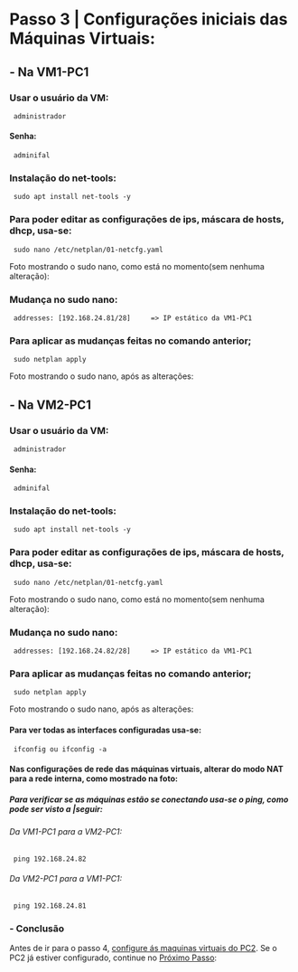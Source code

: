 # Passo 3 | Configurações iniciais das Máquinas Virtuais: 

## - Na VM1-PC1

###  Usar o usuário da VM:
     administrador
#### Senha:
     adminifal

###   Instalação do net-tools:
     sudo apt install net-tools -y  
 
###    Para poder editar as configurações de ips, máscara de hosts, dhcp, usa-se:
     sudo nano /etc/netplan/01-netcfg.yaml
          
Foto mostrando o sudo nano, como está no momento(sem nenhuma alteração):

###    Mudança no sudo nano:
     addresses: [192.168.24.81/28]     => IP estático da VM1-PC1

###    Para aplicar as mudanças feitas no comando anterior;
     sudo netplan apply
Foto mostrando o sudo nano, após as alterações:

## - Na VM2-PC1

###  Usar o usuário da VM:
     administrador
#### Senha:
     adminifal

###   Instalação do net-tools:
     sudo apt install net-tools -y  
 
###    Para poder editar as configurações de ips, máscara de hosts, dhcp, usa-se:
     sudo nano /etc/netplan/01-netcfg.yaml
Foto mostrando o sudo nano, como está no momento(sem nenhuma alteração):

###    Mudança no sudo nano:
     addresses: [192.168.24.82/28]     => IP estático da VM1-PC1

###    Para aplicar as mudanças feitas no comando anterior;
     sudo netplan apply
Foto mostrando o sudo nano, após as alterações:

####    Para ver todas as interfaces configuradas usa-se:
     ifconfig ou ifconfig -a

####    Nas configurações de rede das máquinas virtuais, alterar do modo NAT para a rede interna, como mostrado na foto:

#####          Para verificar se as máquinas estão se conectando usa-se o ping, como pode ser visto a |seguir:
###### Da VM1-PC1 para a VM2-PC1:
     ping 192.168.24.82
###### Da VM2-PC1 para a VM1-PC1:
     ping 192.168.24.81

### - Conclusão
Antes de ir para o passo 4, [configure ás maquinas virtuais do PC2](). Se o PC2 já estiver configurado, continue no [Próximo Passo](https://github.com/Josival/TrabalhoRedes/blob/main/Projeto/PC's/PC1-PC2/Passo4.md):
